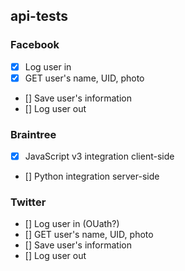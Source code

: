 ## api-tests

### Facebook
- [x] Log user in
- [x] GET user's name, UID, photo
- [] Save user's information
- [] Log user out

### Braintree
- [x] JavaScript v3 integration client-side
- [] Python integration server-side

### Twitter
- [] Log user in (OUath?)
- [] GET user's name, UID, photo
- [] Save user's information
- [] Log user out

